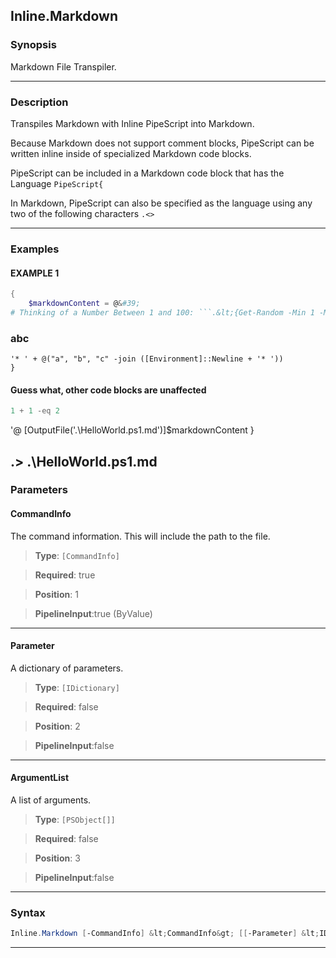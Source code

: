 
Inline.Markdown
---------------
### Synopsis
Markdown File Transpiler.

---
### Description

Transpiles Markdown with Inline PipeScript into Markdown.

Because Markdown does not support comment blocks, PipeScript can be written inline inside of specialized Markdown code blocks.

PipeScript can be included in a Markdown code block that has the Language ```PipeScript{```

In Markdown, PipeScript can also be specified as the language using any two of the following characters ```.<>```

---
### Examples
#### EXAMPLE 1
```PowerShell
{
    $markdownContent = @&#39;
# Thinking of a Number Between 1 and 100: ```.&lt;{Get-Random -Min 1 -Max 100}&gt;.``` is the number
```
### abc

~~~PipeScript{
'* ' + @("a", "b", "c" -join ([Environment]::Newline + '* '))
}
~~~

#### Guess what, other code blocks are unaffected
~~~PowerShell
1 + 1 -eq 2
~~~


'@
    [OutputFile('.\HelloWorld.ps1.md')]$markdownContent
}

.> .\HelloWorld.ps1.md
---
### Parameters
#### **CommandInfo**

The command information.  This will include the path to the file.



> **Type**: ```[CommandInfo]```

> **Required**: true

> **Position**: 1

> **PipelineInput**:true (ByValue)



---
#### **Parameter**

A dictionary of parameters.



> **Type**: ```[IDictionary]```

> **Required**: false

> **Position**: 2

> **PipelineInput**:false



---
#### **ArgumentList**

A list of arguments.



> **Type**: ```[PSObject[]]```

> **Required**: false

> **Position**: 3

> **PipelineInput**:false



---
### Syntax
```PowerShell
Inline.Markdown [-CommandInfo] &lt;CommandInfo&gt; [[-Parameter] &lt;IDictionary&gt;] [[-ArgumentList] &lt;PSObject[]&gt;] [&lt;CommonParameters&gt;]
```
---




